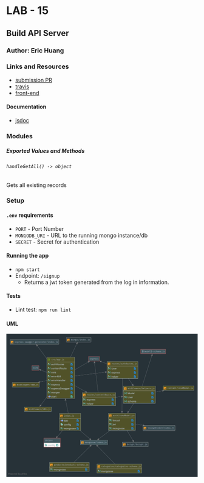 # LAB - 15

## Build API Server

### Author: Eric Huang

### Links and Resources
* [submission PR](https://github.com/erichuang-401-advanced-javascript/401-lab-15/pull/3)
* [travis]()
* [front-end]()

#### Documentation
* [jsdoc]()

### Modules
#### 

##### Exported Values and Methods

###### `handleGetAll() -> object`
Gets all existing records


### Setup
#### `.env` requirements
* `PORT` - Port Number
* `MONGODB_URI` - URL to the running mongo instance/db
* `SECRET` - Secret for authentication

#### Running the app
* `npm start`
* Endpoint: `/signup`
  * Returns a jwt token generated from the log in information.


#### Tests
* Lint test: `npm run lint`

#### UML
![UML Image](./assets/uml.jpg)
